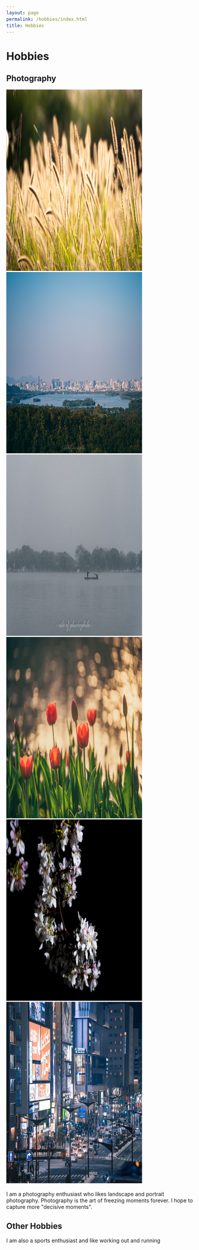 ```yaml
---
layout: page
permalink: /hobbies/index.html
title: Hobbies
---
```


# Hobbies

## Photography

<div class="third">
<img src="/images/hobby/DSC00801.jpg" width="360" height="480">
<img src="/images/hobby/DSC00998.jpg" width="360" height="480">
<img src="/images/hobby/DSC04853.jpg" width="360" height="480">
<img src="/images/hobby/DSC09007.jpg" width="360" height="480">
<img src="/images/hobby/DSC09135.jpg" width="360" height="480">
<img src="/images/hobby/DSC04624.jpg" width="360" height="480">
</div>
<br>I am a photography enthusiast who likes landscape and portrait photography. Photography is the art of freezing moments forever. I hope to capture more "decisive moments".



## Other Hobbies

I am also a sports enthusiast and like working out  and running

